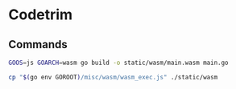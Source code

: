# Codetrim

## Commands

```bash
GOOS=js GOARCH=wasm go build -o static/wasm/main.wasm main.go
```

```bash
cp "$(go env GOROOT)/misc/wasm/wasm_exec.js" ./static/wasm
```

